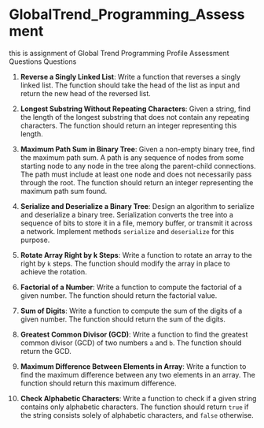 # GlobalTrend_Programming_Assessment
this is assignment of Global Trend Programming Profile Assessment Questions
Questions

1. **Reverse a Singly Linked List**: Write a function that reverses a singly linked list. The function should take the head of the list as input and return the new head of the reversed list.

2. **Longest Substring Without Repeating Characters**: Given a string, find the length of the longest substring that does not contain any repeating characters. The function should return an integer representing this length.

3. **Maximum Path Sum in Binary Tree**: Given a non-empty binary tree, find the maximum path sum. A path is any sequence of nodes from some starting node to any node in the tree along the parent-child connections. The path must include at least one node and does not necessarily pass through the root. The function should return an integer representing the maximum path sum found.

4. **Serialize and Deserialize a Binary Tree**: Design an algorithm to serialize and deserialize a binary tree. Serialization converts the tree into a sequence of bits to store it in a file, memory buffer, or transmit it across a network. Implement methods `serialize` and `deserialize` for this purpose.

5. **Rotate Array Right by k Steps**: Write a function to rotate an array to the right by `k` steps. The function should modify the array in place to achieve the rotation.

6. **Factorial of a Number**: Write a function to compute the factorial of a given number. The function should return the factorial value.

7. **Sum of Digits**: Write a function to compute the sum of the digits of a given number. The function should return the sum of the digits.

8. **Greatest Common Divisor (GCD)**: Write a function to find the greatest common divisor (GCD) of two numbers `a` and `b`. The function should return the GCD.

9. **Maximum Difference Between Elements in Array**: Write a function to find the maximum difference between any two elements in an array. The function should return this maximum difference.

10. **Check Alphabetic Characters**: Write a function to check if a given string contains only alphabetic characters. The function should return `true` if the string consists solely of alphabetic characters, and `false` otherwise.
